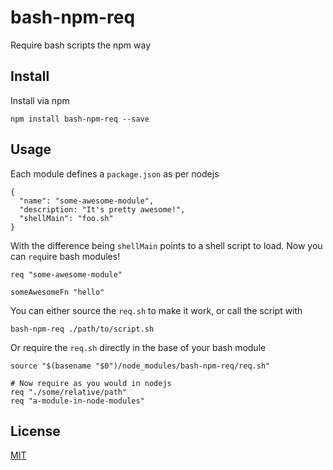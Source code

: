 # bash-npm-req
Require bash scripts the npm way


## Install
Install via npm

```
npm install bash-npm-req --save
```

## Usage
Each module defines a `package.json` as per nodejs

```
{
  "name": "some-awesome-module",
  "description: "It's pretty awesome!",
  "shellMain": "foo.sh"
}
```

With the difference being `shellMain` points to a shell script to load. Now you can `req`uire bash modules!

```
req "some-awesome-module"

someAwesomeFn "hello"
```

You can either source the `req.sh` to make it work, or call the script with 

```
bash-npm-req ./path/to/script.sh
```

Or require the `req.sh` directly in the base of your bash module

```
source "$(basename "$0")/node_modules/bash-npm-req/req.sh"

# Now require as you would in nodejs
req "./some/relative/path"
req "a-module-in-node-modules"
```


## License
[MIT](LICENSE)
